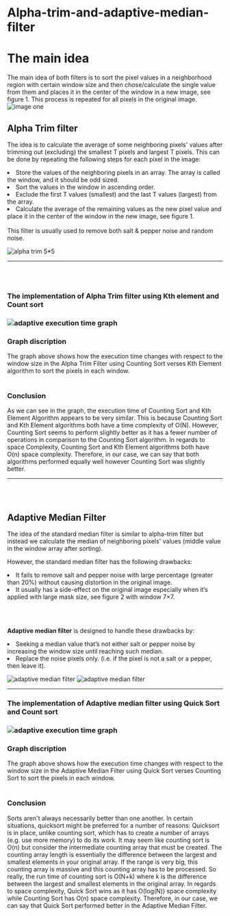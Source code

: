 # Alpha-trim-and-adaptive-median-filter
<h1>The main idea</h1>
The main idea of both filters is to sort the pixel values 
in a neighborhood region with certain window size and then 
chose/calculate the single value from them and places it in the center of the window in a new image, 
see figure 1. This process is repeated for all pixels in the original image.
<br>
<img src="https://user-images.githubusercontent.com/114557942/210007073-a8b86c2a-d056-4b3c-bb6b-f74b88a2dd33.PNG" alt="image one" title="filters image">
<br>
<h2>Alpha Trim filter</h2>
<p>
The idea is to calculate the average of some neighboring pixels' values after
trimming out (excluding) the smallest T pixels and largest T pixels. This can be done by 
repeating the following steps for each pixel in the image:
  <dt>
  <li>Store the values of the neighboring pixels in an array. The array is called the window, and it should be odd sized.</li>
    <li>Sort the values in the window in ascending order.</li>
    <li>Exclude the first T values (smallest) and the last T values (largest) from the array.</li>
    <li>Calculate the average of the remaining values as the new pixel value and place it in the center of the window in the new image, see figure 1.</li>
  </dt>
  <br>
  This filter is usually used to remove both salt & pepper noise and random noise. 
</p>
<p>
  <img src= "https://user-images.githubusercontent.com/114557942/210009252-d90c5280-a9de-4408-8fb8-1f0cbc53902a.PNG" alt="alpha trim 5*5" title ="alpha trim 5*5 with trim value = 3" >
</p>
<hr>

<br>
<br>
  <h3>The implementation of Alpha Trim filter using Kth element and Count sort <h3>
    <img src = "https://user-images.githubusercontent.com/114557942/210011178-3af88f7b-2018-4ffb-a0f1-ad03b64379e2.png" alt ="adaptive execution time graph" title ="adaptive execution time graph">
    <h3>Graph discription</h3>
    The graph above shows how the execution time changes with respect to the window 
size in the Alpha Trim Filter using Counting Sort verses Kth Element algorithm to 
sort the pixels in each window.
    <br>
    <br>
      <h3>Conclusion</h3>
    As we can see in the graph, the execution time of Counting Sort and Kth Element 
Algorithm appears to be very similar. This is because Counting Sort and Kth 
Element algorithms both have a time complexity of O(N).
However, Counting Sort seems to perform slightly better as it has a fewer number 
of operations in comparison to the Counting Sort algorithm.
In regards to space Complexity, Counting Sort and Kth Element algorithms both 
have O(n) space complexity.
Therefore, in our case, we can say that both algorithms performed equally well 
however Counting Sort was slightly better.    
<hr>
<br>
<br>
<h2>Adaptive Median Filter</h2>
<p>The idea of the standard median filter is similar to alpha-trim filter 
  but instead we calculate the median of neighboring pixels' values (middle value in the window array after sorting). 
</p>


<p>
  However, the standard median filter has the following drawbacks:
  <dt>
<li>It fails to remove salt and pepper noise with large percentage (greater than 20%) without causing distortion in the original image.</li>
<li>It usually has a side-effect on the original image especially when it’s applied with large mask size, see figure 2 with window 7×7.</li> 
    </dt>
</p>
<br>
<br>
<p>
  <strong>Adaptive median filter</strong> is designed to handle these drawbacks by:
  <dt>
<li>Seeking a median value that’s not either salt or pepper noise by increasing the window size until reaching such median.</li>
<li>Replace the noise pixels only. (i.e. if the pixel is not a salt or a pepper, then leave it).</li> 
    </dt>
</p>
<p>
  <img src="https://user-images.githubusercontent.com/114557942/210010184-3f8d1bcc-323f-44ce-b407-fc13770e66c5.PNG" title="adaptive median filter" alt ="adaptive median filter">
  <img src = "https://user-images.githubusercontent.com/114557942/210010366-a7256918-ab1d-43df-8132-8694d5ad574f.jpg" title="adaptive median filter" alt ="adaptive median filter">
</p>
<hr>
<p>
  <h3>The implementation of Adaptive median filter using Quick Sort and Count sort <h3>
    <img src = "https://user-images.githubusercontent.com/114557942/210011178-3af88f7b-2018-4ffb-a0f1-ad03b64379e2.png" alt ="adaptive execution time graph" title ="adaptive execution time graph">
    <h3>Graph discription</h3>
    The graph above shows how the execution time changes with respect to the window 
size in the Adaptive Median Filter using Quick Sort verses Counting Sort to sort the 
pixels in each window.
    <br>
    <br>
      <h3>Conclusion</h3>
    Sorts aren't always necessarily better than one another. In certain situations, 
quicksort might be preferred for a number of reasons:
Quicksort is in place, unlike counting sort, which has to create a number of arrays 
(e.g. use more memory) to do its work.
It may seem like counting sort is O(n) but consider the intermediate counting array 
that must be created. The counting array length is essentially the difference 
between the largest and smallest elements in your original array. If the range is very 
big, this counting array is massive and this counting array has to be processed. So 
really, the run time of counting sort is O(N+k) where k is the difference between 
the largest and smallest elements in the original array.
In regards to space complexity, Quick Sort wins as it has O(log(N)) space 
complexity while Counting Sort has O(n) space complexity.
Therefore, in our case, we can say that Quick Sort performed better in the Adaptive 
Median Filter.

    
    
</p>
